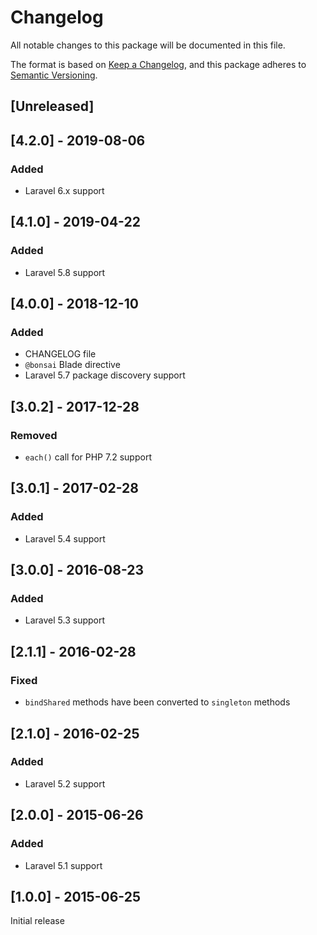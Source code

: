 # Changelog
All notable changes to this package will be documented in this file.

The format is based on [Keep a Changelog](https://keepachangelog.com/en/1.0.0/),
and this package adheres to [Semantic Versioning](https://semver.org/spec/v2.0.0.html).

## [Unreleased]

## [4.2.0] - 2019-08-06
### Added
- Laravel 6.x support

## [4.1.0] - 2019-04-22
### Added
- Laravel 5.8 support

## [4.0.0] - 2018-12-10
### Added
- CHANGELOG file
- `@bonsai` Blade directive
- Laravel 5.7 package discovery support

## [3.0.2] - 2017-12-28
### Removed
- `each()` call for PHP 7.2 support

## [3.0.1] - 2017-02-28
### Added
- Laravel 5.4 support

## [3.0.0] - 2016-08-23
### Added
- Laravel 5.3 support

## [2.1.1] - 2016-02-28
### Fixed
- `bindShared` methods have been converted to `singleton` methods

## [2.1.0] - 2016-02-25
### Added
- Laravel 5.2 support

## [2.0.0] - 2015-06-26
### Added
- Laravel 5.1 support

## [1.0.0] - 2015-06-25
Initial release